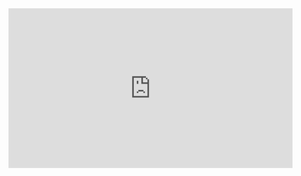 <iframe width="560" height="315" src="https://www.youtube.com/embed/yG7HgKMpGD8" frameborder="0" allow="accelerometer; autoplay; clipboard-write; encrypted-media; gyroscope; picture-in-picture" allowfullscreen></iframe>
